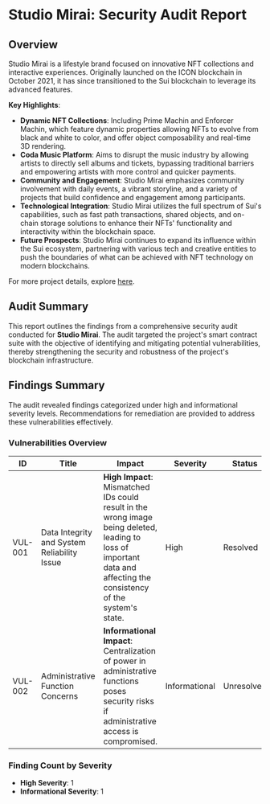# Studio Mirai: Security Audit Report

## Overview

Studio Mirai is a lifestyle brand focused on innovative NFT collections and interactive experiences. Originally launched on the ICON blockchain in October 2021, it has since transitioned to the Sui blockchain to leverage its advanced features.

**Key Highlights**:
- **Dynamic NFT Collections**: Including Prime Machin and Enforcer Machin, which feature dynamic properties allowing NFTs to evolve from black and white to color, and offer object composability and real-time 3D rendering.
- **Coda Music Platform**: Aims to disrupt the music industry by allowing artists to directly sell albums and tickets, bypassing traditional barriers and empowering artists with more control and quicker payments.
- **Community and Engagement**: Studio Mirai emphasizes community involvement with daily events, a vibrant storyline, and a variety of projects that build confidence and engagement among participants.
- **Technological Integration**: Studio Mirai utilizes the full spectrum of Sui's capabilities, such as fast path transactions, shared objects, and on-chain storage solutions to enhance their NFTs' functionality and interactivity within the blockchain space.
- **Future Prospects**: Studio Mirai continues to expand its influence within the Sui ecosystem, partnering with various tech and creative entities to push the boundaries of what can be achieved with NFT technology on modern blockchains.

For more project details, explore [here](https://twitter.com/_StudioMirai).

## Audit Summary

This report outlines the findings from a comprehensive security audit conducted for **Studio Mirai**. The audit targeted the project's smart contract suite with the objective of identifying and mitigating potential vulnerabilities, thereby strengthening the security and robustness of the project's blockchain infrastructure.

## Findings Summary

The audit revealed findings categorized under high and informational severity levels. Recommendations for remediation are provided to address these vulnerabilities effectively.

### Vulnerabilities Overview

| ID       | Title                              | Impact                                                                                                       | Severity | Status    |
|----------|------------------------------------|--------------------------------------------------------------------------------------------------------------|----------|-----------|
| VUL-001  | Data Integrity and System Reliability Issue | **High Impact**: Mismatched IDs could result in the wrong image being deleted, leading to loss of important data and affecting the consistency of the system's state. | High     | Resolved  |
| VUL-002  | Administrative Function Concerns          | **Informational Impact**: Centralization of power in administrative functions poses security risks if administrative access is compromised. | Informational | Unresolved  |

### Finding Count by Severity

- **High Severity**: 1
- **Informational Severity**: 1
